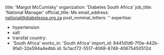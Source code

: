 title: 'Margot McCumisky'
organization: 'Diabetes South Africa'
job_title: 'National Manager'
official_title: Ms
email_address: national@diabetessa.org.za
post_nominal_letters: ''
expertise:
  - hypertension
  - salt
  - transfat
country:
  - 'South Africa'
works_in: 'South Africa'
import_id: 8441d1d6-7f0e-442b-9fa0-32e594a4e4bb
id: 5c1acf72-5517-4068-8748-40675450512d
